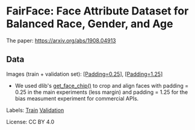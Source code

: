 # FairFace: Face Attribute Dataset for Balanced Race, Gender, and Age

The paper: https://arxiv.org/abs/1908.04913

## Data

Images (train + validation set): 
[\[Padding=0.25\]](https://drive.google.com/file/d/1Z1RqRo0_JiavaZw2yzZG6WETdZQ8qX86/view?usp=sharing), 
[\[Padding=1.25\]](https://drive.google.com/file/d/1g7qNOZz9wC7OfOhcPqH1EZ5bk1UFGmlL/view?usp=sharing)

* We used dlib's [get_face_chip()](http://dlib.net/python/index.html#dlib.get_face_chip) to crop and align faces with padding = 0.25 in the main experiments (less margin) and padding = 1.25 for the bias measument experiment for commercial APIs. 


Labels: 
[Train](https://drive.google.com/file/d/1i1L3Yqwaio7YSOCj7ftgk8ZZchPG7dmH/view?usp=sharing)
[Validation](https://drive.google.com/file/d/1wOdja-ezstMEp81tX1a-EYkFebev4h7D/view?usp=sharing)


License: CC BY 4.0
